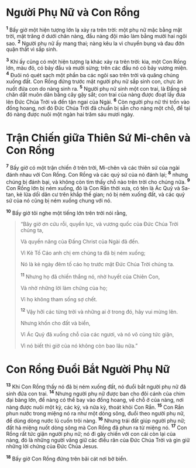# Người Phụ Nữ và Con Rồng
<sup><b>1</b></sup> Bấy giờ một hiện tượng lớn lạ xảy ra trên trời: một phụ nữ mặc bằng mặt trời, mặt trăng ở dưới chân nàng, đầu nàng đội mão làm bằng mười hai ngôi sao. <sup><b>2</b></sup> Người phụ nữ ấy mang thai; nàng kêu la vì chuyển bụng và đau đớn quặn thắt vì sắp sinh.

<sup><b>3</b></sup> Khi ấy cũng có một hiện tượng lạ khác xảy ra trên trời: kìa, một Con Rồng lớn, màu đỏ, có bảy đầu và mười sừng; trên các đầu nó có bảy vương miện. <sup><b>4</b></sup> Ðuôi nó quét sạch một phần ba các ngôi sao trên trời và quăng chúng xuống đất. Con Rồng đứng trước mặt người phụ nữ sắp sinh con, chực ăn nuốt đứa con do nàng sinh ra. <sup><b>5</b></sup> Người phụ nữ sinh một con trai, là Ðấng sẽ chăn dắt muôn dân bằng cây gậy sắt; con trai của nàng được đoạt lấy đưa lên Ðức Chúa Trời và đến tận ngai của Ngài. <sup><b>6</b></sup> Còn người phụ nữ thì trốn vào đồng hoang, nơi đó Ðức Chúa Trời đã chuẩn bị sẵn cho nàng một chỗ, để tại đó nàng được nuôi một ngàn hai trăm sáu mươi ngày.

# Trận Chiến giữa Thiên Sứ Mi-chên và Con Rồng
<sup><b>7</b></sup> Bấy giờ có một trận chiến ở trên trời, Mi-chên và các thiên sứ của ngài đánh nhau với Con Rồng. Con Rồng và các quỷ sứ của nó đánh lại; <sup><b>8</b></sup> nhưng chúng bị đánh bại, và không còn tìm thấy chỗ nào trên trời cho chúng nữa. <sup><b>9</b></sup> Con Rồng lớn bị ném xuống, đó là Con Rắn thời xưa, có tên là Ác Quỷ và Sa-tan, kẻ lừa dối dân cư trên khắp thế gian; nó bị ném xuống đất, và các quỷ sứ của nó cũng bị ném xuống chung với nó.

<sup><b>10</b></sup> Bấy giờ tôi nghe một tiếng lớn trên trời nói rằng,


> “Bây giờ ơn cứu rỗi, quyền lực, và vương quốc của Ðức Chúa Trời chúng ta,
> 
> Và quyền năng của Ðấng Christ của Ngài đã đến.
> 
> Vì Kẻ Tố Cáo anh chị em chúng ta đã bị ném xuống;
> 
> Nó là kẻ ngày đêm tố cáo họ trước mặt Ðức Chúa Trời chúng ta.
> 
> <sup><b>11</b></sup> Nhưng họ đã chiến thắng nó, nhờ huyết của Chiên Con,
> 
> Và nhờ những lời làm chứng của họ;
> 
> Vì họ không tham sống sợ chết.
> 
> <sup><b>12</b></sup> Vậy hỡi các từng trời và những ai ở trong đó, hãy vui mừng lên.
> 
> Nhưng khốn cho đất và biển,
> 
> Vì Ác Quỷ đã xuống chỗ của các ngươi, và nó vô cùng tức giận,
> 
> Vì nó biết thì giờ của nó không còn bao lâu nữa.”
>

# Con Rồng Ðuổi Bắt Người Phụ Nữ
<sup><b>13</b></sup> Khi Con Rồng thấy nó đã bị ném xuống đất, nó đuổi bắt người phụ nữ đã sinh đứa con trai. <sup><b>14</b></sup> Nhưng người phụ nữ được ban cho đôi cánh của chim đại bàng lớn, để nàng có thể bay vào đồng hoang, về chỗ ở của nàng, nơi nàng được nuôi một kỳ, các kỳ, và nửa kỳ, thoát khỏi Con Rắn. <sup><b>15</b></sup> Con Rắn phun nước trong miệng nó ra như một dòng sông, đuổi theo người phụ nữ, để dùng dòng nước lũ cuốn trôi nàng. <sup><b>16</b></sup> Nhưng trái đất giúp người phụ nữ; đất hả miệng nuốt dòng sông mà Con Rồng đã phun ra từ miệng nó. <sup><b>17</b></sup> Con Rồng rất tức giận người phụ nữ; nó đi gây chiến với con cái còn lại của nàng, đó là những người vâng giữ các điều răn của Ðức Chúa Trời và gìn giữ những lời chứng của Ðức Chúa Jesus.

<sup><b>18</b></sup> Bấy giờ Con Rồng đứng trên bãi cát nơi bờ biển.

